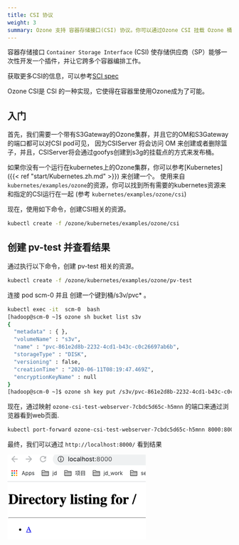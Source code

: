 ```yaml
---
title: CSI 协议
weight: 3
summary: Ozone 支持 容器存储接口(CSI) 协议。你可以通过Ozone CSI 挂载 Ozone 桶的方式使用 Ozone。
---
```


<!---
  Licensed to the Apache Software Foundation (ASF) under one or more
  contributor license agreements.  See the NOTICE file distributed with
  this work for additional information regarding copyright ownership.
  The ASF licenses this file to You under the Apache License, Version 2.0
  (the "License"); you may not use this file except in compliance with
  the License.  You may obtain a copy of the License at

      http://www.apache.org/licenses/LICENSE-2.0

  Unless required by applicable law or agreed to in writing, software
  distributed under the License is distributed on an "AS IS" BASIS,
  WITHOUT WARRANTIES OR CONDITIONS OF ANY KIND, either express or implied.
  See the License for the specific language governing permissions and
  limitations under the License.
-->

容器存储接口 `Container Storage Interface` (CSI) 使存储供应商（SP）能够一次性开发一个插件，并让它跨多个容器编排工作。

获取更多CSI的信息，可以参考[SCI spec](https://github.com/container-storage-interface/spec/blob/master/spec.md)

Ozone CSI是 CSI 的一种实现，它使得在容器里使用Ozone成为了可能。 

## 入门

首先，我们需要一个带有S3Gateway的Ozone集群，并且它的OM和S3Gateway的端口都可以对CSI pod可见，
因为CSIServer 将会访问 OM 来创建或者删除篮子，并且，CSIServer将会通过goofys创建到s3g的挂载点的方式来发布桶。 

如果你没有一个运行在kubernetes上的Ozone集群，你可以参考[Kubernetes]({{< ref "start/Kubernetes.zh.md" >}}) 来创建一个。
使用来自 `kubernetes/examples/ozone`的资源，你可以找到所有需要的kubernetes资源来和指定的CSI运行在一起
(参考 `kubernetes/examples/ozone/csi`)   

现在，使用如下命令，创建CSI相关的资源。

```bash
kubectl create -f /ozone/kubernetes/examples/ozone/csi
```

## 创建 pv-test 并查看结果

通过执行以下命令，创建 pv-test 相关的资源。

```bash
kubectl create -f /ozone/kubernetes/examples/ozone/pv-test
```

连接 pod scm-0 并且 创建一个键到桶/s3v/pvc* 。

```bash
kubectl exec -it  scm-0  bash
[hadoop@scm-0 ~]$ ozone sh bucket list s3v
{
  "metadata" : { },
  "volumeName" : "s3v",
  "name" : "pvc-861e2d8b-2232-4cd1-b43c-c0c26697ab6b",
  "storageType" : "DISK",
  "versioning" : false,
  "creationTime" : "2020-06-11T08:19:47.469Z",
  "encryptionKeyName" : null
}
[hadoop@scm-0 ~]$ ozone sh key put /s3v/pvc-861e2d8b-2232-4cd1-b43c-c0c26697ab6b/A LICENSE.txt
```

现在，通过映射 `ozone-csi-test-webserver-7cbdc5d65c-h5mnn` 的端口来通过浏览器看到web页面.

```bash
kubectl port-forward ozone-csi-test-webserver-7cbdc5d65c-h5mnn 8000:8000
```

最终，我们可以通过 `http://localhost:8000/` 看到结果

![pvtest-webui](pvtest-webui.png)
